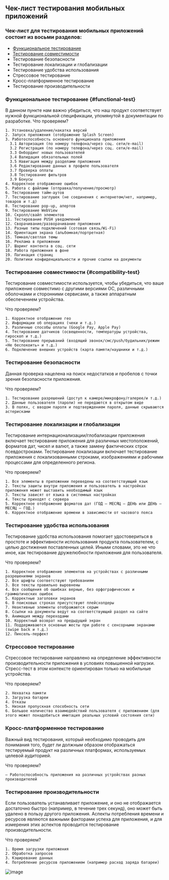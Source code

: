 ## Чек-лист тестирования мобильных приложений

### Чек-лист для тестирования мобильных приложений состоит из восьми разделов:
- [Функциональное тестирование](#functional-test)
- [Тестирование совместимости](#compatibility-test)
- Тестирование безопасности
- Тестирование локализации и глобализации
- Тестирование удобства использования
- Стрессовое тестирование
- Кросс-платформенное тестирование
- Тестирование производительности

### Функциональное тестирование {#functional-test}

В данном пункте нам важно убедиться, что наш продукт соответствует нужной функциональной спецификации, упомянутой в документации по разработке.
Что проверяем?

```
1. Установка/удаление/накатка версий
2. Запуск приложения (отображение Splash Screen)
3. Работоспособность основного функционала приложения
  3.1 Авторизация (по номеру телефона/через соц. сети/e-mail)
  3.2 Регистрация (по номеру телефона/через соц. сети/e-mail)
  3.3 Онбординг новых пользователей
  3.4 Валидация обязательных полей
  3.5 Навигация между разделами приложения
  3.6 Редактирование данных в профиле пользователя
  3.7 Проверка оплаты
  3.8 Тестирование фильтров
  3.9 Бонусы
4. Корректное отображение ошибок
5. Работа с файлами (отправка/получение/просмотр)
6. Тестирование тайм-аутов
7. Тестирование заглушек (не соединения с интернетом/нет, например, товаров и т.д)
8. Тестирование pop-up, алертов
9. Тестирование WebView
10. Скролл/свайп элементов
11. Тестирование PUSH уведомлений
12. Сворачивание/разворачивание приложения
13. Разные типы подключений (сотовая связь/Wi-Fi)
14. Ориентация экрана (альбомная/портретная)
15. Темная/светлая темы
16. Реклама в приложении
17. Шаринг контента в соц. сети
18. Работа приложения в фоне
19. Пагинация страниц
20. Политики конфиденциальности и прочие ссылки на документы
```

### Тестирование совместимости {#compatibility-test}

Тестирование совместимости используется, чтобы убедиться, что ваше приложение совместимо с другими версиями ОС, различными оболочками и сторонними сервисами, а также аппаратным обеспечением устройства.

Что проверяем?
```
1. Корректное отображение гео
2. Информации об операциях (чеки и т.д.)
3. Различные способы оплаты (Google Pay, Apple Pay)
4. Тестирование датчиков (освещенности, температуры устройства, гироскоп и т.д.)
5. Тестирование прерываний (входящий звонок/смс/push/будильник/режим «Не беспокоить» и т.д.)
6. Подключение внешних устройств (карта памяти/наушники и т.д.)
```

### Тестирование безопасности

Данная проверка нацелена на поиск недостатков и пробелов с точки зрения безопасности приложения.

Что проверяем?
```
1. Тестирование разрешений (доступ к камере/микрофону/галерее/и т.д.)
2. Данные пользователя (пароли) не передаются в открытом виде
3. В полях, с вводом пароля и подтверждением пароля, данные скрываются астерисками
```

### Тестирование локализации и глобализации

Тестирование интернационализации/глобализации приложения включает тестирование приложения для различных местоположений, форматов дат, чисел и валют, а также замену фактических строк псевдостроками. Тестирование локализации включает тестирование приложения с локализованными строками, изображениями и рабочими процессами для определенного региона.

Что проверяем?
```
1. Все элементы в приложении переведены на соответствующий язык
2. Тексты зашиты внутри приложения и пользователь в настройках приложения может выставить необходимый язык
3. Тексты зависят от языка в системных настройках
4. Тексты приходят с сервера
5. Корректное отображение форматов дат (ГОД — МЕСЯЦ — ДЕНЬ или ДЕНЬ — МЕСЯЦ — ГОД.)
6. Корректное отображение времени в зависимости от часового пояса
```

### Тестирование удобства использования

Тестирование удобства использования помогает удостовериться в простоте и эффективности использования продукта пользователем, с целью достижения поставленных целей. Иными словами, это не что иное, как тестирование дружелюбности приложения для пользователя.

Что проверяем?
```
1. Корректное отображение элементов на устройствах с различными разрешениями экранов
2. Все шрифты соответствуют требованиям
3. Все тексты правильно выровнены
4. Все сообщения об ошибках верные, без орфографических и грамматических ошибок
5. Корректные заголовки экранов
6. В поисковых строках присутствуют плейсхолдеры
7. Неактивные элементы отображаются серым
8. Ссылки на документы ведут на соответствующий раздел на сайте
9. Анимация между переходами
10. Корректный возврат на предыдущий экран
11. Поддерживаются основные жесты при работе с сенсорными экранами (swipe back и т.д.)
12. Пиксель-перфект
```

### Стрессовое тестирование

Стрессовое тестирование направлено на определение эффективности производительности приложения в условиях повышенной нагрузки. Стресс-тест в этом контексте ориентирован только на мобильные устройства.

Что проверяем?

```1. Высокая загрузка центрального процессора
2. Нехватка памяти
3. Загрузка батареи
4. Отказы
5. Низкая пропускная способность сети
6. Большое количество взаимодействий пользователя с приложением (для этого может понадобиться имитация реальных условий состояния сети)
```

### Кросс-платформенное тестирование

Важный вид тестирования, который необходимо проводить для понимания того, будет ли должным образом отображаться тестируемый продукт на различных платформах, используемых целевой аудиторией.

Что проверяем?
```
— Работоспособность приложения на различных устройствах разных производителей
```

### Тестирование производительности

Если пользователь устанавливает приложение, и оно не отображается достаточно быстро (например, в течение трех секунд), оно может быть удалено в пользу другого приложения. Аспекты потребления времени и ресурсов являются важными факторами успеха для приложения, и для измерения этих аспектов проводится тестирование производительности.

Что проверяем?
```
1. Время загрузки приложения
2. Обработка запросов
3. Кэширование данных
4. Потребление ресурсов приложением (например расход заряда батареи)
```

  ![image](https://github.com/dz-artsiukh/QA_Course/assets/117485665/64525720-8ed3-4d61-8265-74a38bc3aba9)
